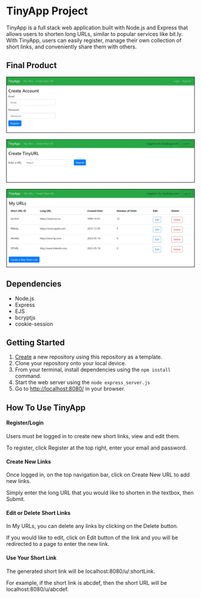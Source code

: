 # TinyApp Project

TinyApp is a full stack web application built with Node.js and Express that allows users to shorten long URLs, similar to popular services like bit.ly. With TinyApp, users can easily register, manage their own collection of short links, and conveniently share them with others.

## Final Product

!["Screenshot of Registration Page"](https://github.com/terrynguyen100/tinyapp/blob/ed0846cf7fcc1193751836564dad8aa725eb117b/docs/Screenshot%20of%20register%20page.jpg)

!["screenshot of New URL Page"](https://github.com/terrynguyen100/tinyapp/blob/ed0846cf7fcc1193751836564dad8aa725eb117b/docs/Screenshot%20of%20new%20url%20page.jpg)

!["screenshot of URLs Page"](https://github.com/terrynguyen100/tinyapp/blob/ed0846cf7fcc1193751836564dad8aa725eb117b/docs/Screenshot%20of%20urls%20page.jpg)

## Dependencies

- Node.js
- Express
- EJS
- bcryptjs
- cookie-session

## Getting Started

1. [Create](https://docs.github.com/en/repositories/creating-and-managing-repositories/creating-a-repository-from-a-template) a new repository using this repository as a template.
2. Clone your repository onto your local device.
3. From your terminal, install dependencies using the `npm install` command.
3. Start the web server using the `node express_server.js`
4. Go to <http://localhost:8080/> in your browser.

## How To Use TinyApp

#### Register/Login

Users must be logged in to create new short links, view and edit them.

To register, click Register at the top right, enter your email and password.

#### Create New Links

Once logged in, on the top navigation bar, click on Create New URL to add new links.

Simply enter the long URL that you would like to shorten in the textbox, then Submit.

#### Edit or Delete Short Links

In My URLs, you can delete any links by clicking on the Delete button.

If you would like to edit, click on Edit button of the link and you will be redirected to a page to enter the new link.

#### Use Your Short Link

The generated short link will be localhost:8080/u/:shortLink.

For example, if the short link is abcdef, then the short URL will be localhost:8080/u/abcdef.
